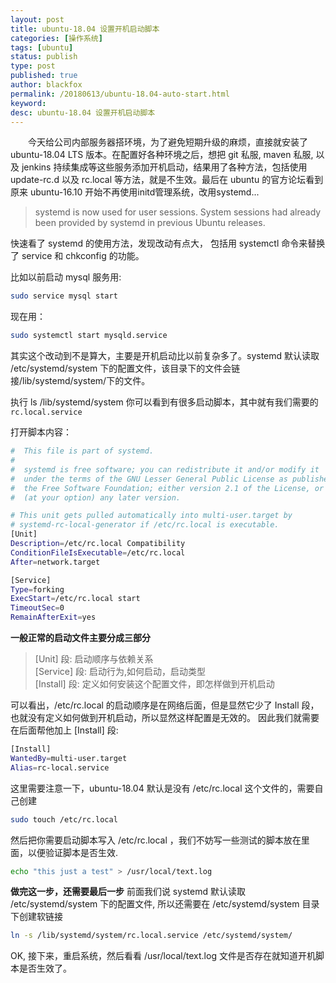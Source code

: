 ```yaml
---
layout: post
title: ubuntu-18.04 设置开机启动脚本
categories: [操作系统]
tags: [ubuntu]
status: publish
type: post
published: true
author: blackfox
permalink: /20180613/ubuntu-18.04-auto-start.html
keyword: 
desc: ubuntu-18.04 设置开机启动脚本 
---
```


&emsp;&emsp;今天给公司内部服务器搭环境，为了避免短期升级的麻烦，直接就安装了 ubuntu-18.04 LTS 版本。在配置好各种环境之后，想把 git 私服, maven 私服, 以及
jenkins 持续集成等这些服务添加开机启动，结果用了各种方法，包括使用 update-rc.d 以及 rc.local 等方法，就是不生效。最后在 ubuntu 的官方论坛看到原来 
ubuntu-16.10 开始不再使用initd管理系统，改用systemd... 

> systemd is now used for user sessions. System sessions had already been provided by systemd in previous Ubuntu releases.

快速看了 systemd 的使用方法，发现改动有点大， 包括用 systemctl 命令来替换了 service 和 chkconfig 的功能。

比如以前启动 mysql 服务用:

```bash
sudo service mysql start
```

现在用： 

```bash
sudo systemctl start mysqld.service
```

其实这个改动到不是算大，主要是开机启动比以前复杂多了。systemd 默认读取 /etc/systemd/system 下的配置文件，该目录下的文件会链接/lib/systemd/system/下的文件。

执行 ls /lib/systemd/system 你可以看到有很多启动脚本，其中就有我们需要的 <code class="scode">rc.local.service</code>

打开脚本内容：

```bash
#  This file is part of systemd.
#
#  systemd is free software; you can redistribute it and/or modify it
#  under the terms of the GNU Lesser General Public License as published by
#  the Free Software Foundation; either version 2.1 of the License, or
#  (at your option) any later version.

# This unit gets pulled automatically into multi-user.target by
# systemd-rc-local-generator if /etc/rc.local is executable.
[Unit]
Description=/etc/rc.local Compatibility
ConditionFileIsExecutable=/etc/rc.local
After=network.target

[Service]
Type=forking
ExecStart=/etc/rc.local start
TimeoutSec=0
RemainAfterExit=yes
```

__一般正常的启动文件主要分成三部分__

> [Unit] 段: 启动顺序与依赖关系 <br /> 
[Service] 段: 启动行为,如何启动，启动类型 <br /> 
[Install] 段: 定义如何安装这个配置文件，即怎样做到开机启动

可以看出，/etc/rc.local 的启动顺序是在网络后面，但是显然它少了 Install 段，也就没有定义如何做到开机启动，所以显然这样配置是无效的。
因此我们就需要在后面帮他加上 [Install] 段:

```bash
[Install]  
WantedBy=multi-user.target  
Alias=rc-local.service
```

这里需要注意一下，ubuntu-18.04 默认是没有 /etc/rc.local 这个文件的，需要自己创建

```bash
sudo touch /etc/rc.local 
```

然后把你需要启动脚本写入 /etc/rc.local ，我们不妨写一些测试的脚本放在里面，以便验证脚本是否生效.

```bash
echo "this just a test" > /usr/local/text.log
```

__做完这一步，还需要最后一步__ 前面我们说 systemd 默认读取 /etc/systemd/system 下的配置文件, 所以还需要在 /etc/systemd/system 目录下创建软链接 

```bash
ln -s /lib/systemd/system/rc.local.service /etc/systemd/system/ 
```

OK, 接下来，重启系统，然后看看 /usr/local/text.log 文件是否存在就知道开机脚本是否生效了。


